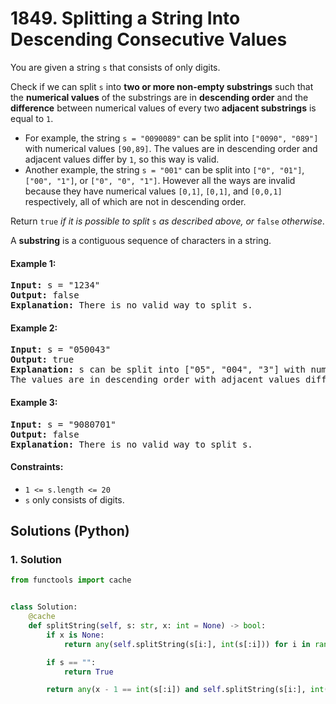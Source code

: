 # 1849. Splitting a String Into Descending Consecutive Values
You are given a string `s` that consists of only digits.

Check if we can split `s` into **two or more non-empty substrings** such that the **numerical values** of the substrings are in **descending order** and the **difference** between numerical values of every two **adjacent substrings** is equal to `1`.

* For example, the string `s = "0090089"` can be split into `["0090", "089"]` with numerical values `[90,89]`. The values are in descending order and adjacent values differ by `1`, so this way is valid.
* Another example, the string `s = "001"` can be split into `["0", "01"]`, `["00", "1"]`, or `["0", "0", "1"]`. However all the ways are invalid because they have numerical values `[0,1]`, `[0,1]`, and `[0,0,1]` respectively, all of which are not in descending order.

Return `true` *if it is possible to split* `s` *as described above, or* `false` *otherwise*.

A **substring** is a contiguous sequence of characters in a string.

#### Example 1:
<pre>
<strong>Input:</strong> s = "1234"
<strong>Output:</strong> false
<strong>Explanation:</strong> There is no valid way to split s.
</pre>

#### Example 2:
<pre>
<strong>Input:</strong> s = "050043"
<strong>Output:</strong> true
<strong>Explanation:</strong> s can be split into ["05", "004", "3"] with numerical values [5,4,3].
The values are in descending order with adjacent values differing by 1.
</pre>

#### Example 3:
<pre>
<strong>Input:</strong> s = "9080701"
<strong>Output:</strong> false
<strong>Explanation:</strong> There is no valid way to split s.
</pre>

#### Constraints:
* `1 <= s.length <= 20`
* `s` only consists of digits.

## Solutions (Python)

### 1. Solution
```Python
from functools import cache


class Solution:
    @cache
    def splitString(self, s: str, x: int = None) -> bool:
        if x is None:
            return any(self.splitString(s[i:], int(s[:i])) for i in range(1, len(s)))

        if s == "":
            return True

        return any(x - 1 == int(s[:i]) and self.splitString(s[i:], int(s[:i])) for i in range(1, len(s) + 1))
```
